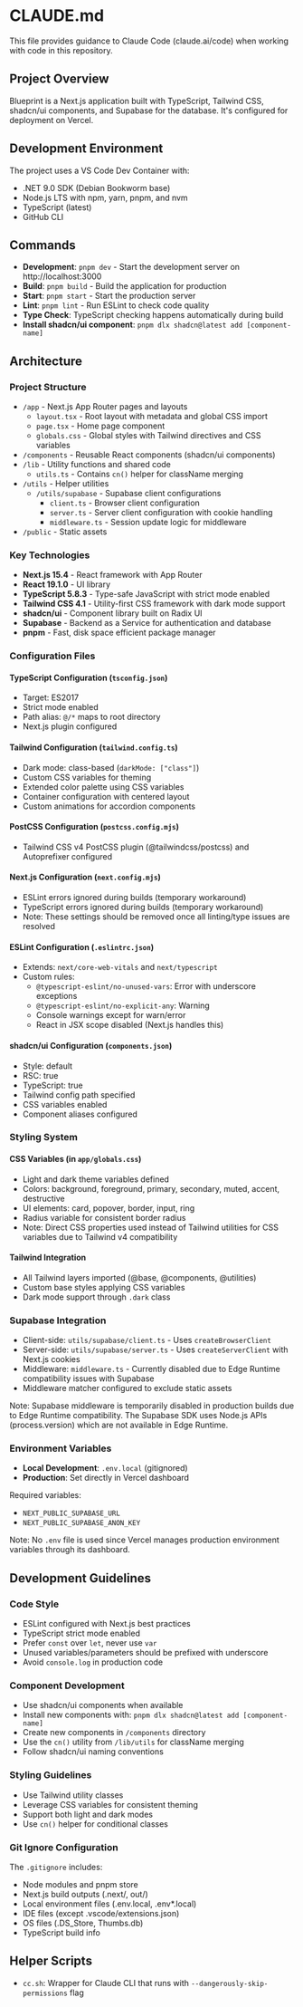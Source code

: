 # CLAUDE.md

This file provides guidance to Claude Code (claude.ai/code) when working with code in this repository.

## Project Overview

Blueprint is a Next.js application built with TypeScript, Tailwind CSS, shadcn/ui components, and Supabase for the database. It's configured for deployment on Vercel.

## Development Environment

The project uses a VS Code Dev Container with:
- .NET 9.0 SDK (Debian Bookworm base)
- Node.js LTS with npm, yarn, pnpm, and nvm
- TypeScript (latest)
- GitHub CLI

## Commands

- **Development**: `pnpm dev` - Start the development server on http://localhost:3000
- **Build**: `pnpm build` - Build the application for production
- **Start**: `pnpm start` - Start the production server
- **Lint**: `pnpm lint` - Run ESLint to check code quality
- **Type Check**: TypeScript checking happens automatically during build
- **Install shadcn/ui component**: `pnpm dlx shadcn@latest add [component-name]`

## Architecture

### Project Structure
- `/app` - Next.js App Router pages and layouts
  - `layout.tsx` - Root layout with metadata and global CSS import
  - `page.tsx` - Home page component
  - `globals.css` - Global styles with Tailwind directives and CSS variables
- `/components` - Reusable React components (shadcn/ui components)
- `/lib` - Utility functions and shared code
  - `utils.ts` - Contains `cn()` helper for className merging
- `/utils` - Helper utilities
  - `/utils/supabase` - Supabase client configurations
    - `client.ts` - Browser client configuration
    - `server.ts` - Server client configuration with cookie handling
    - `middleware.ts` - Session update logic for middleware
- `/public` - Static assets

### Key Technologies
- **Next.js 15.4** - React framework with App Router
- **React 19.1.0** - UI library
- **TypeScript 5.8.3** - Type-safe JavaScript with strict mode enabled
- **Tailwind CSS 4.1** - Utility-first CSS framework with dark mode support
- **shadcn/ui** - Component library built on Radix UI
- **Supabase** - Backend as a Service for authentication and database
- **pnpm** - Fast, disk space efficient package manager

### Configuration Files

#### TypeScript Configuration (`tsconfig.json`)
- Target: ES2017
- Strict mode enabled
- Path alias: `@/*` maps to root directory
- Next.js plugin configured

#### Tailwind Configuration (`tailwind.config.ts`)
- Dark mode: class-based (`darkMode: ["class"]`)
- Custom CSS variables for theming
- Extended color palette using CSS variables
- Container configuration with centered layout
- Custom animations for accordion components

#### PostCSS Configuration (`postcss.config.mjs`)
- Tailwind CSS v4 PostCSS plugin (@tailwindcss/postcss) and Autoprefixer configured

#### Next.js Configuration (`next.config.mjs`)
- ESLint errors ignored during builds (temporary workaround)
- TypeScript errors ignored during builds (temporary workaround)
- Note: These settings should be removed once all linting/type issues are resolved

#### ESLint Configuration (`.eslintrc.json`)
- Extends: `next/core-web-vitals` and `next/typescript`
- Custom rules:
  - `@typescript-eslint/no-unused-vars`: Error with underscore exceptions
  - `@typescript-eslint/no-explicit-any`: Warning
  - Console warnings except for warn/error
  - React in JSX scope disabled (Next.js handles this)

#### shadcn/ui Configuration (`components.json`)
- Style: default
- RSC: true
- TypeScript: true
- Tailwind config path specified
- CSS variables enabled
- Component aliases configured

### Styling System

#### CSS Variables (in `app/globals.css`)
- Light and dark theme variables defined
- Colors: background, foreground, primary, secondary, muted, accent, destructive
- UI elements: card, popover, border, input, ring
- Radius variable for consistent border radius
- Note: Direct CSS properties used instead of Tailwind utilities for CSS variables due to Tailwind v4 compatibility

#### Tailwind Integration
- All Tailwind layers imported (@base, @components, @utilities)
- Custom base styles applying CSS variables
- Dark mode support through `.dark` class

### Supabase Integration
- Client-side: `utils/supabase/client.ts` - Uses `createBrowserClient`
- Server-side: `utils/supabase/server.ts` - Uses `createServerClient` with Next.js cookies
- Middleware: `middleware.ts` - Currently disabled due to Edge Runtime compatibility issues with Supabase
- Middleware matcher configured to exclude static assets

Note: Supabase middleware is temporarily disabled in production builds due to Edge Runtime compatibility. The Supabase SDK uses Node.js APIs (process.version) which are not available in Edge Runtime.

### Environment Variables
- **Local Development**: `.env.local` (gitignored)
- **Production**: Set directly in Vercel dashboard

Required variables:
- `NEXT_PUBLIC_SUPABASE_URL`
- `NEXT_PUBLIC_SUPABASE_ANON_KEY`

Note: No `.env` file is used since Vercel manages production environment variables through its dashboard.

## Development Guidelines

### Code Style
- ESLint configured with Next.js best practices
- TypeScript strict mode enabled
- Prefer `const` over `let`, never use `var`
- Unused variables/parameters should be prefixed with underscore
- Avoid `console.log` in production code

### Component Development
- Use shadcn/ui components when available
- Install new components with: `pnpm dlx shadcn@latest add [component-name]`
- Create new components in `/components` directory
- Use the `cn()` utility from `/lib/utils` for className merging
- Follow shadcn/ui naming conventions

### Styling Guidelines
- Use Tailwind utility classes
- Leverage CSS variables for consistent theming
- Support both light and dark modes
- Use `cn()` helper for conditional classes

### Git Ignore Configuration
The `.gitignore` includes:
- Node modules and pnpm store
- Next.js build outputs (.next/, out/)
- Local environment files (.env.local, .env*.local)
- IDE files (except .vscode/extensions.json)
- OS files (.DS_Store, Thumbs.db)
- TypeScript build info

## Helper Scripts

- `cc.sh`: Wrapper for Claude CLI that runs with `--dangerously-skip-permissions` flag